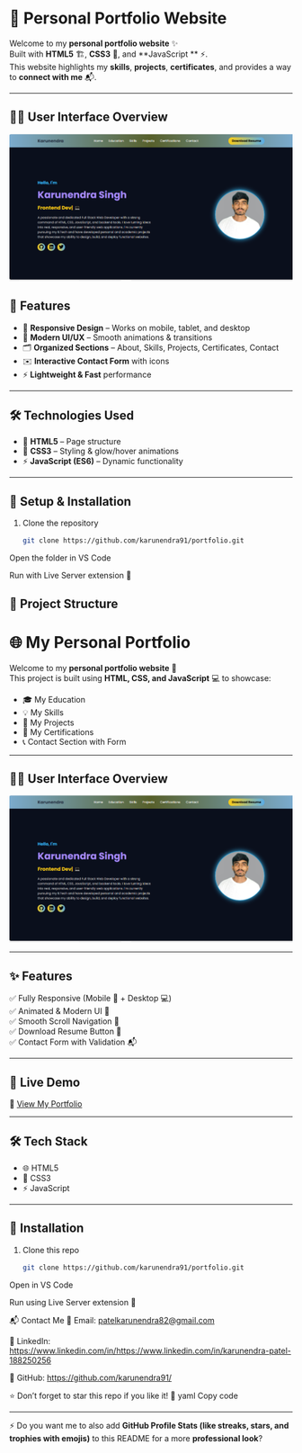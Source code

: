# 🌟 Personal Portfolio Website

Welcome to my **personal portfolio website** ✨  
Built with **HTML5** 🏗️, **CSS3** 🎨, and **JavaScript ** ⚡.  
This website highlights my **skills**, **projects**, **certificates**, and provides a way to **connect with me** 📬.  

---
## 🧑‍💻 User Interface Overview
![Alt text](image/project2.png)

## 🚀 Features
- 📱 **Responsive Design** – Works on mobile, tablet, and desktop  
- 🎨 **Modern UI/UX** – Smooth animations & transitions  
- 🗂️ **Organized Sections** – About, Skills, Projects, Certificates, Contact  
- ✉️ **Interactive Contact Form** with icons  
- ⚡ **Lightweight & Fast** performance  

---

## 🛠️ Technologies Used
- 🧱 **HTML5** – Page structure  
- 🎨 **CSS3** – Styling & glow/hover animations  
- ⚡ **JavaScript (ES6)** – Dynamic functionality  

---

## 📂 Setup & Installation  
1. Clone the repository  
   ```bash
   git clone https://github.com/karunendra91/portfolio.git
Open the folder in VS Code

Run with Live Server extension 🚀


## 📂 Project Structure



# 🌐 My Personal Portfolio  
 
Welcome to my **personal portfolio website** 🌟  
This project is built using **HTML, CSS, and JavaScript** 💻 to showcase:  
- 🎓 My Education  
- 💡 My Skills  
- 📂 My Projects  
- 🏅 My Certifications  
- 📞 Contact Section with Form  

---
## 🧑‍💻 User Interface Overview
![Alt text](image/project2.png)

---

## ✨ Features  
✅ Fully Responsive (Mobile 📱 + Desktop 💻)  
✅ Animated & Modern UI 🎨  
✅ Smooth Scroll Navigation 🧭  
✅ Download Resume Button 📄  
✅ Contact Form with Validation 📬  



---

## 🚀 Live Demo  
🔗 [View My Portfolio](https://karunendra.netlify.app)  

---

## 🛠️ Tech Stack  
- 🌐 HTML5  
- 🎨 CSS3  
- ⚡ JavaScript 

---

## 📂 Installation  
1. Clone this repo  
   ```bash
   git clone https://github.com/karunendra91/portfolio.git
Open in VS Code

Run using Live Server extension 🚀

📬 Contact Me
📧 Email: patelkarunendra82@gmail.com

💼 LinkedIn: https://www.linkedin.com/in/https://www.linkedin.com/in/karunendra-patel-188250256

🐙 GitHub: https://github.com/karunendra91/

⭐ Don’t forget to star this repo if you like it! 🌟
yaml
Copy code

---

⚡ Do you want me to also add **GitHub Profile Stats (like streaks, stars, and trophies with emojis)** to this README for a more **professional look**?